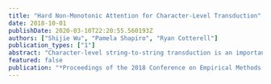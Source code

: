 ```yaml
---
title: "Hard Non-Monotonic Attention for Character-Level Transduction"
date: 2018-10-01
publishDate: 2020-03-10T22:20:55.560193Z
authors: ["Shijie Wu", "Pamela Shapiro", "Ryan Cotterell"]
publication_types: ["1"]
abstract: "Character-level string-to-string transduction is an important component of various NLP tasks. The goal is to map an input string to an output string, where the strings may be of different lengths and have characters taken from different alphabets. Recent approaches have used sequence-to-sequence models with an attention mechanism to learn which parts of the input string the model should focus on during the generation of the output string. Both soft attention and hard monotonic attention have been used, but hard non-monotonic attention has only been used in other sequence modeling tasks and has required a stochastic approximation to compute the gradient. In this work, we introduce an exact, polynomial-time algorithm for marginalizing over the exponential number of non-monotonic alignments between two strings, showing that hard attention models can be viewed as neural reparameterizations of the classical IBM Model 1. We compare soft and hard non-monotonic attention experimentally and find that the exact algorithm significantly improves performance over the stochastic approximation and outperforms soft attention."
featured: false
publication: "*Proceedings of the 2018 Conference on Empirical Methods in Natural Language Processing*"
---
```


